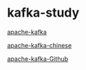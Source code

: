 # kafka-study

[apache-kafka](http://kafka.apache.org/)

[apache-kafka-chinese](http://kafka.apachecn.org/)

[apache-kafka-Github](https://github.com/apache/kafka)
